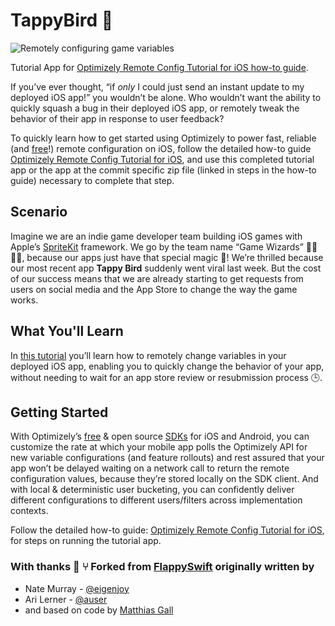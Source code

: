 
# TappyBird 🦜

![Remotely configuring game variables](https://user-images.githubusercontent.com/5668620/87964577-0cf18180-ca80-11ea-941a-9c3bf6339f4e.png)

Tutorial App for [Optimizely Remote Config Tutorial for iOS how-to guide](https://www.linkedin.com/pulse/optimizely-remote-config-tutorial-ios-kody-o-connell/).

If you’ve ever thought, “if *only* I could just send an instant update to my deployed iOS app!” you wouldn’t be alone. Who wouldn’t want the ability to quickly squash a bug in their deployed iOS app, or remotely tweak the behavior of their app in response to user feedback? 

To quickly learn how to get started using Optimizely to power fast, reliable (and [free](https://www.optimizely.com/rollouts-signup/ios/?utm_campaign=feature-flags-swift)!) remote configuration on iOS, follow the detailed how-to guide  [Optimizely Remote Config Tutorial for iOS](https://www.linkedin.com/pulse/optimizely-remote-config-tutorial-ios-kody-o-connell/), and use this completed tutorial app or the app at the commit specific zip file (linked in steps in the how-to guide) necessary to complete that step. 

## Scenario
Imagine we are an indie game developer team building iOS games with Apple’s [SpriteKit](https://developer.apple.com/spritekit/) framework. We go by the team name “Game Wizards” 🧙‍♂️🧙‍♀️, because our apps just have that special magic 💫!  We’re thrilled because our most recent app **Tappy Bird** suddenly went viral last week. But the cost of our success means that we are already starting to get requests from users on social media and the App Store to change the way the game works. 

## What You'll Learn
In [this tutorial](https://www.linkedin.com/pulse/optimizely-remote-config-tutorial-ios-kody-o-connell/) you’ll learn how to remotely change variables in your deployed iOS app, enabling you to quickly change the behavior of your app, without needing to wait for an app store review or resubmission process 🕒.

## Getting Started
With Optimizely’s [free](https://www.optimizely.com/rollouts-signup/ios/?utm_campaign=feature-flags-swift) & open source [SDKs](https://docs.developers.optimizely.com/full-stack/docs/sdk-reference-guides) for iOS and Android, you can customize the rate at which your mobile app polls the Optimizely API for new variable configurations (and feature rollouts) and rest assured that your app won’t be delayed waiting on a network call to return the remote configuration values, because they’re stored locally on the SDK client. And with local & deterministic user bucketing, you can confidently deliver different configurations to different users/filters across implementation contexts.

Follow the detailed how-to guide: [Optimizely Remote Config Tutorial for iOS](https://www.linkedin.com/pulse/optimizely-remote-config-tutorial-ios-kody-o-connell/), for steps on running the tutorial app.









### With thanks 👋 ⑂ Forked from [FlappySwift](https://github.com/fullstackio/FlappySwift) originally written by

- Nate Murray - [@eigenjoy](https://twitter.com/eigenjoy)
- Ari Lerner - [@auser](https://twitter.com/auser)
- and based on code by [Matthias Gall](http://digitalbreed.com/2014/how-to-build-a-game-like-flappy-bird-with-xcode-and-sprite-kit)

